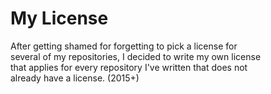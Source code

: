 # My License
After getting shamed for forgetting to pick a license for  
several of my repositories, I decided to write my own license  
that applies for every repository I've written that does not  
already have a license. (2015+)  
